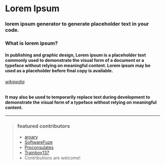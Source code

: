 # Lorem Ipsum
### lorem ipsum generator to generate placeholder text in your code.

### What is lorem ipsum?
#### In publishing and graphic design, Lorem ipsum is a placeholder text commonly used to demonstrate the visual form of a document or a typeface without relying on meaningful content. Lorem ipsum may be used as a placeholder before final copy is available.
###### [wikipedia](https://en.wikipedia.org/wiki/Lorem_ipsum)
#### It may also be used to temporarily replace text during development to demonstrate the visual form of a typeface without relying on meaningful content.
___

>### featured contributors
>- [aroary](https://github.com/aroary)
>- [SoftwareFuze](https://github.com/SoftwareFuze)
>- [Proconsulates](https://github.com/Proconsulates)
>- [Trainboy137](https://github.com/Trainboy137)
>- Contributions are welcome!